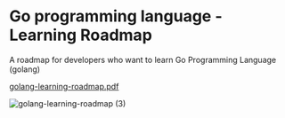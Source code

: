 # Go programming language - Learning Roadmap
A roadmap for developers who want to learn Go Programming Language (golang)

[golang-learning-roadmap.pdf](https://github.com/tauqeernasir/golang-learning-roadmap/files/6740296/golang-learning-roadmap.pdf)

![golang-learning-roadmap (3)](https://user-images.githubusercontent.com/60596259/123949651-3b7c1a00-d9bc-11eb-9618-7500c935f868.png)

